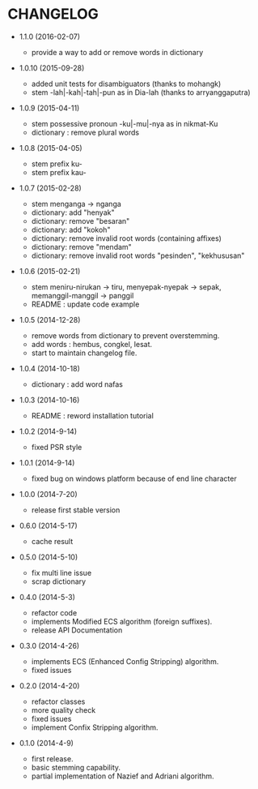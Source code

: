 CHANGELOG
=========

* 1.1.0 (2016-02-07)
  * provide a way to add or remove words in dictionary

* 1.0.10 (2015-09-28)
  * added unit tests for disambiguators (thanks to mohangk)
  * stem -lah|-kah|-tah|-pun as in Dia-lah (thanks to arryanggaputra)

* 1.0.9 (2015-04-11)
  * stem possessive pronoun -ku|-mu|-nya as in nikmat-Ku
  * dictionary : remove plural words

* 1.0.8 (2015-04-05)
  * stem prefix ku-
  * stem prefix kau-

* 1.0.7 (2015-02-28)

  * stem menganga -> nganga
  * dictionary: add "henyak"
  * dictionary: remove "besaran"
  * dictionary: add "kokoh"
  * dictionary: remove invalid root words (containing affixes)
  * dictionary: remove "mendam"
  * dictionary: remove invalid root words "pesinden", "kekhususan"

* 1.0.6 (2015-02-21)

  * stem meniru-nirukan -> tiru, menyepak-nyepak -> sepak, memanggil-manggil -> panggil
  * README : update code example

* 1.0.5 (2014-12-28)

  * remove words from dictionary to prevent overstemming.
  * add words : hembus, congkel, lesat.
  * start to maintain changelog file.

* 1.0.4 (2014-10-18)

  * dictionary : add word nafas

* 1.0.3 (2014-10-16)

  * README : reword installation tutorial

* 1.0.2 (2014-9-14)

  * fixed PSR style

* 1.0.1 (2014-9-14)

  * fixed bug on windows platform because of end line character

* 1.0.0 (2014-7-20)

  * release first stable version

* 0.6.0 (2014-5-17)

  * cache result

* 0.5.0 (2014-5-10)

  * fix multi line issue
  * scrap dictionary

* 0.4.0 (2014-5-3)

  * refactor code
  * implements Modified ECS algorithm (foreign suffixes).
  * release API Documentation

* 0.3.0 (2014-4-26)

  * implements ECS (Enhanced Config Stripping) algorithm.
  * fixed issues

* 0.2.0 (2014-4-20)

  * refactor classes
  * more quality check
  * fixed issues
  * implement Confix Stripping algorithm.

* 0.1.0 (2014-4-9)

  * first release.
  * basic stemming capability.
  * partial implementation of Nazief and Adriani algorithm.
